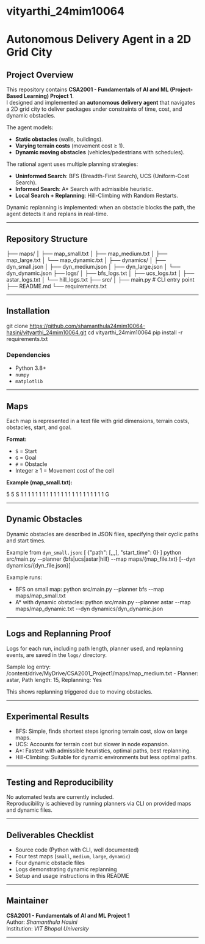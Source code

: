 # vityarthi_24mim10064
# Autonomous Delivery Agent in a 2D Grid City

## Project Overview
This repository contains **CSA2001 - Fundamentals of AI and ML (Project-Based Learning) Project 1**.  
I designed and implemented an **autonomous delivery agent** that navigates a 2D grid city to deliver packages under constraints of time, cost, and dynamic obstacles.

The agent models:
- **Static obstacles** (walls, buildings).
- **Varying terrain costs** (movement cost ≥ 1).
- **Dynamic moving obstacles** (vehicles/pedestrians with schedules).

The rational agent uses multiple planning strategies:
- **Uninformed Search**: BFS (Breadth-First Search), UCS (Uniform-Cost Search).
- **Informed Search**: A* Search with admissible heuristic.
- **Local Search + Replanning**: Hill-Climbing with Random Restarts.

Dynamic replanning is implemented: when an obstacle blocks the path, the agent detects it and replans in real-time.

---

## Repository Structure
├── maps/
│ ├── map_small.txt
│ ├── map_medium.txt
│ ├── map_large.txt
│ └── map_dynamic.txt
│
├── dynamics/
│ ├── dyn_small.json
│ ├── dyn_medium.json
│ ├── dyn_large.json
│ └── dyn_dynamic.json
├── logs/
│ ├── bfs_logs.txt
│ ├── ucs_logs.txt
│ ├── astar_logs.txt
│ └── hill_logs.txt
├── src/
│ ├── main.py # CLI entry point
├── README.md
└── requirements.txt

---

## Installation
git clone https://github.com/shamanthula24mim10064-hasini/vityarthi_24mim10064.git
cd vityarthi_24mim10064
pip install -r requirements.txt

### Dependencies
- Python 3.8+  
- `numpy`  
- `matplotlib`  

---

## Maps
Each map is represented in a text file with grid dimensions, terrain costs, obstacles, start, and goal.

**Format:**
- `S` = Start  
- `G` = Goal  
- `#` = Obstacle  
- Integer ≥ 1 = Movement cost of the cell  

**Example (map_small.txt):**

5 5
S 1 1 1 1
1 1 1 1 1
1 1 1 1 1
1 1 1 1 1
1 1 1 1 G


---

## Dynamic Obstacles
Dynamic obstacles are described in JSON files, specifying their cyclic paths and start times.

Example from `dyn_small.json`:
[
{"path": [,,,], "start_time": 0}
]
python src/main.py --planner {bfs|ucs|astar|hill} --map maps/{map_file.txt} [--dyn dynamics/{dyn_file.json}]

Example runs:
- BFS on small map:
python src/main.py --planner bfs --map maps/map_small.txt
- A* with dynamic obstacles:
python src/main.py --planner astar --map maps/map_dynamic.txt --dyn dynamics/dyn_dynamic.json

---

## Logs and Replanning Proof
Logs for each run, including path length, planner used, and replanning events, are saved in the `logs/` directory.

Sample log entry:
/content/drive/MyDrive/CSA2001_Project1/maps/map_medium.txt - Planner: astar, Path length: 15, Replanning: Yes

This shows replanning triggered due to moving obstacles.

---

## Experimental Results
- BFS: Simple, finds shortest steps ignoring terrain cost, slow on large maps.  
- UCS: Accounts for terrain cost but slower in node expansion.  
- A*: Fastest with admissible heuristics, optimal paths, best replanning.  
- Hill-Climbing: Suitable for dynamic environments but less optimal paths.

---

## Testing and Reproducibility
No automated tests are currently included.  
Reproducibility is achieved by running planners via CLI on provided maps and dynamic files.

---

## Deliverables Checklist
- Source code (Python with CLI, well documented)  
- Four test maps (`small`, `medium`, `large`, `dynamic`)  
- Four dynamic obstacle files  
- Logs demonstrating dynamic replanning  
- Setup and usage instructions in this README  

---

## Maintainer
**CSA2001 - Fundamentals of AI and ML Project 1**  
Author: *Shamanthula Hasini*  
Institution: *VIT Bhopal University*  

---


